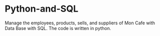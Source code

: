 # Python-and-SQL
Manage the employees, products, sells, and suppliers of Mon Cafe with Data Base with SQL. The code is written in python.
